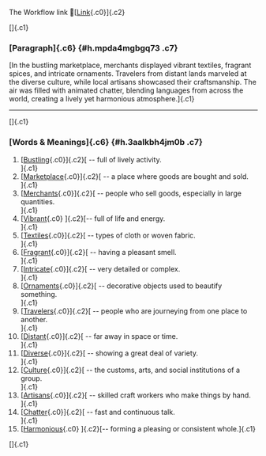 The Workflow link
👏[[Link](https://www.google.com/url?q=http://www.google.com&sa=D&source=editors&ust=1757151724968379&usg=AOvVaw0vFKyq8ho9KbJ7NW34EC-T){.c0}]{.c2}

[]{.c1}

### [Paragraph]{.c6} {#h.mpda4mgbgq73 .c7}

[In the bustling marketplace, merchants displayed vibrant textiles,
fragrant spices, and intricate ornaments. Travelers from distant lands
marveled at the diverse culture, while local artisans showcased their
craftsmanship. The air was filled with animated chatter, blending
languages from across the world, creating a lively yet harmonious
atmosphere.]{.c1}

------------------------------------------------------------------------

[]{.c1}

### [Words & Meanings]{.c6} {#h.3aalkbh4jm0b .c7}

1.  [[Bustling](https://www.google.com/url?q=http://www.google.com&sa=D&source=editors&ust=1757151724969457&usg=AOvVaw1tU5h6omtF9pi4wD3bXeku){.c0}]{.c2}[ --
    full of lively activity.\
    ]{.c1}
2.  [[Marketplace](https://www.google.com/url?q=http://www.google.com&sa=D&source=editors&ust=1757151724969809&usg=AOvVaw35RTVKGGv7mmPihbK_hYyZ){.c0}]{.c2}[ --
    a place where goods are bought and sold.\
    ]{.c1}
3.  [[Merchants](https://www.google.com/url?q=http://www.google.com&sa=D&source=editors&ust=1757151724970076&usg=AOvVaw0e6ZGN3Cs2E1PFbVpQUK49){.c0}]{.c2}[ --
    people who sell goods, especially in large quantities.\
    ]{.c1}
4.  [[Vibrant](https://www.google.com/url?q=http://www.google.com&sa=D&source=editors&ust=1757151724970329&usg=AOvVaw3wK7eCF9Pk88uThj83DkKr){.c0}
    ]{.c2}[-- full of life and energy.\
    ]{.c1}
5.  [[Textiles](https://www.google.com/url?q=http://www.google.com&sa=D&source=editors&ust=1757151724970538&usg=AOvVaw2MfWq0xJ8-6PoYZqWvGhOJ){.c0}]{.c2}[ --
    types of cloth or woven fabric.\
    ]{.c1}
6.  [[Fragrant](https://www.google.com/url?q=http://www.google.com&sa=D&source=editors&ust=1757151724970763&usg=AOvVaw0VQdsnNDhotw4RudlQ4o1i){.c0}]{.c2}[ --
    having a pleasant smell.\
    ]{.c1}
7.  [[Intricate](https://www.google.com/url?q=http://www.google.com&sa=D&source=editors&ust=1757151724971008&usg=AOvVaw0s_MXZoBT4hTJsYOfYrGH-){.c0}]{.c2}[ --
    very detailed or complex.\
    ]{.c1}
8.  [[Ornaments](https://www.google.com/url?q=http://www.google.com&sa=D&source=editors&ust=1757151724971230&usg=AOvVaw1QGXsJvv08q_qQVZyCh3QR){.c0}]{.c2}[ --
    decorative objects used to beautify something.\
    ]{.c1}
9.  [[Travelers](https://www.google.com/url?q=http://www.google.com&sa=D&source=editors&ust=1757151724971422&usg=AOvVaw2ufnkl5B_uofZdtNd3i_vC){.c0}]{.c2}[ --
    people who are journeying from one place to another.\
    ]{.c1}
10. [[Distant](https://www.google.com/url?q=http://www.google.com&sa=D&source=editors&ust=1757151724971627&usg=AOvVaw3ZyBR-eSYtKsbbjq-RAIzV){.c0}]{.c2}[ --
    far away in space or time.\
    ]{.c1}
11. [[Diverse](https://www.google.com/url?q=http://www.google.com&sa=D&source=editors&ust=1757151724971802&usg=AOvVaw3wx8hFei3YhWruDyT6n8RF){.c0}]{.c2}[ --
    showing a great deal of variety.\
    ]{.c1}
12. [[Culture](https://www.google.com/url?q=http://www.google.com&sa=D&source=editors&ust=1757151724971963&usg=AOvVaw3OLmQIcMhCZlQ0TfCuujiy){.c0}]{.c2}[ --
    the customs, arts, and social institutions of a group.\
    ]{.c1}
13. [[Artisans](https://www.google.com/url?q=http://www.google.com&sa=D&source=editors&ust=1757151724972161&usg=AOvVaw22scx7vmEu2UeoFut13ucS){.c0}]{.c2}[ --
    skilled craft workers who make things by hand.\
    ]{.c1}
14. [[Chatter](https://www.google.com/url?q=http://www.google.com&sa=D&source=editors&ust=1757151724972362&usg=AOvVaw0WTlhjqWloRXs329ykQ3Ml){.c0}]{.c2}[ --
    fast and continuous talk.\
    ]{.c1}
15. [[Harmonious](https://www.google.com/url?q=http://www.google.com&sa=D&source=editors&ust=1757151724972538&usg=AOvVaw2h2BRSZNrpi1MXyBcQxFfn){.c0}
    ]{.c2}[-- forming a pleasing or consistent whole.]{.c1}

[]{.c1}
